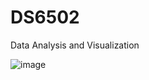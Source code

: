 # DS6502
Data Analysis and Visualization

![image](https://github.com/weltec-by-hoang/DS6502/assets/29069508/d05d572f-1666-4203-b143-026a78e82c8e)

